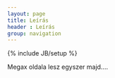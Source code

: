 ```yaml
---
layout: page
title: Leírás
header : Leírás
group: navigation
---
```

{% include JB/setup %}

Megax oldala lesz egyszer majd....
